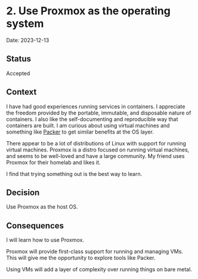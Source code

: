 # 2. Use Proxmox as the operating system

Date: 2023-12-13

## Status

Accepted

## Context

I have had good experiences running services in containers.
I appreciate the freedom provided by the portable, immutable, and disposable nature of containers.
I also like the self-documenting and reproducible way that containers are built.
I am curious about using virtual machines and something like [Packer](https://www.packer.io/) to get similar benefits at the OS layer.

There appear to be a lot of distributions of Linux with support for running virtual machines.
Proxmox is a distro focused on running virtual machines, and seems to be well-loved and have a large community.
My friend uses Proxmox for their homelab and likes it.

I find that trying something out is the best way to learn.

## Decision

Use Proxmox as the host OS.

## Consequences

I will learn how to use Proxmox.

Proxmox will provide first-class support for running and managing VMs.
This will give me the opportunity to explore tools like Packer.

Using VMs will add a layer of complexity over running things on bare metal.
